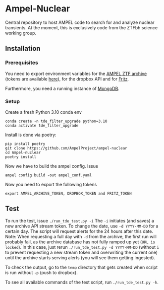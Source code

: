 # Ampel-Nuclear
Central repository to host AMPEL code to search for and analyze nuclear transients. At the moment, this is exclusively code from the ZTFbh science working group.

## Installation
### Prerequisites
You need to export environment variables for the [AMPEL ZTF archive](https://ampelproject.github.io/astronomy/ztf/index) (tokens are available [here](https://ampel.zeuthen.desy.de/live/dashboard/tokens)), for the dropbox API and for [Fritz](https://fritz.science/).

Furthermore, you need a running instance of [MongoDB](https://www.mongodb.com/docs/manual/installation/).

### Setup
Create a fresh Python 3.10 conda env
```
conda create -n tde_filter_upgrade python=3.10
conda activate tde_filter_upgrade
```
Install is done via poetry:
```
pip install poetry 
git clone https://github.com/AmpelProject/ampel-nuclear
cd Ampel-nuclear
poetry install
```
Now we have to build the ampel config. Issue
```
ampel config build -out ampel_conf.yaml
```
Now you need to export the following tokens
```
export AMPEL_ARCHIVE_TOKEN, DROPBOX_TOKEN and FRITZ_TOKEN
```

## Test
To run the test, issue
`./run_tde_test.py -i`
The `-i` initiates (and saves) a new archive API stream token. To change the date, use `-d YYYY-MM-DD` for a certain day. The script will request alerts for the 24 hours after this date.
Note: When requesting a full day with `-d` from the archive, the first run will probably fail, as the archive database has not fully ramped up yet (`URL is locked`). In this case, just rerun `./run_tde_test.py -d YYYY-MM-DD` (without `i` to prevent requesting a new stream token and overwriting the current one) until the archive starts serving alerts (you will see them getting ingested).

To check the output, go to the `temp` directory that gets created when script is run without `-p` (push to dropbox).

To see all available commands of the test script, run `./run_tde_test.py -h`.